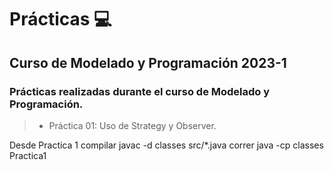 # Prácticas 💻

## Curso de Modelado y Programación 2023-1

### Prácticas realizadas durante el curso de Modelado y Programación.

> - Práctica 01: Uso de Strategy y Observer.

Desde Practica 1
compilar javac -d classes src/*.java
correr java -cp classes Practica1
